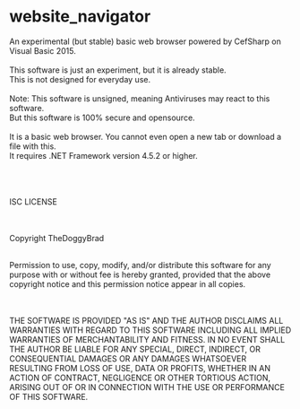 # website_navigator
An experimental (but stable) basic web browser powered by CefSharp on Visual Basic 2015.
<br>
<br>
This software is just an experiment, but it is already stable.
<br>
This is not designed for everyday use.
<br>
<br>
Note: This software is unsigned, meaning Antiviruses may react to this software. 
<br>
But this software is 100% secure and opensource.
<br>
<br>
It is a basic web browser. You cannot even open a new tab or download a file with this.
<br>
It requires .NET Framework version 4.5.2 or higher.
<br>
<br>
<br>
<br>

ISC LICENSE
<br>
<br>
<br>


Copyright TheDoggyBrad
<br>
<br>

Permission to use, copy, modify, and/or distribute this software for any purpose with or without fee is hereby granted, provided that the above copyright notice and this permission notice appear in all copies.
<br>
<br>
<br>

THE SOFTWARE IS PROVIDED "AS IS" AND THE AUTHOR DISCLAIMS ALL WARRANTIES WITH REGARD TO THIS SOFTWARE INCLUDING ALL IMPLIED WARRANTIES OF MERCHANTABILITY AND FITNESS. IN NO EVENT SHALL THE AUTHOR BE LIABLE FOR ANY SPECIAL, DIRECT, INDIRECT, OR CONSEQUENTIAL DAMAGES OR ANY DAMAGES WHATSOEVER RESULTING FROM LOSS OF USE, DATA OR PROFITS, WHETHER IN AN ACTION OF CONTRACT, NEGLIGENCE OR OTHER TORTIOUS ACTION, ARISING OUT OF OR IN CONNECTION WITH THE USE OR PERFORMANCE OF THIS SOFTWARE.
